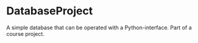 # DatabaseProject
A simple database that can be operated with a Python-interface. Part of a course project.